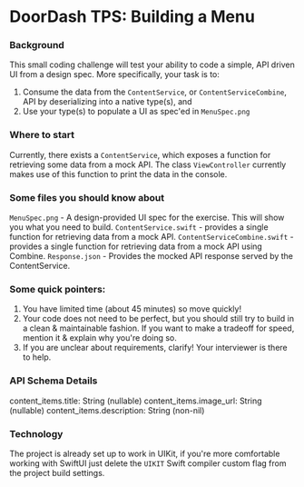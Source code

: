 # DoorDash TPS: Building a Menu

### Background
 
This small coding challenge will test your ability to code a simple, API driven UI from a design spec. More specifically, your task is to:

1. Consume the data from the `ContentService`, or `ContentServiceCombine`, API by deserializing into a native type(s), and
2. Use your type(s) to populate a UI as spec'ed in `MenuSpec.png`


### Where to start
Currently, there exists a `ContentService`, which exposes a function for retrieving some data from a mock API. The class `ViewController` currently makes use of this function to print the data in the console.


### Some files you should know about

`MenuSpec.png` - A design-provided UI spec for the exercise. This will show you what you need to build.
`ContentService.swift` - provides a single function for retrieving data from a mock API.
`ContentServiceCombine.swift` - provides a single function for retrieving data from a mock API using Combine. 
`Response.json` - Provides the mocked API response served by the ContentService.


### Some quick pointers:

1. You have limited time (about 45 minutes) so move quickly!
2. Your code does not need to be perfect, but you should still try to build in a clean & maintainable fashion. If you want to make a tradeoff for speed, mention it & explain why you're doing so.
3. If you are unclear about requirements, clarify! Your interviewer is there to help.


### API Schema Details

content_items.title: String (nullable)
content_items.image_url: String (nullable)
content_items.description: String (non-nil)

### Technology

The project is already set up to work in UIKit, if you're more comfortable working with SwiftUI just delete the `UIKIT` Swift compiler custom flag from the project build settings.
